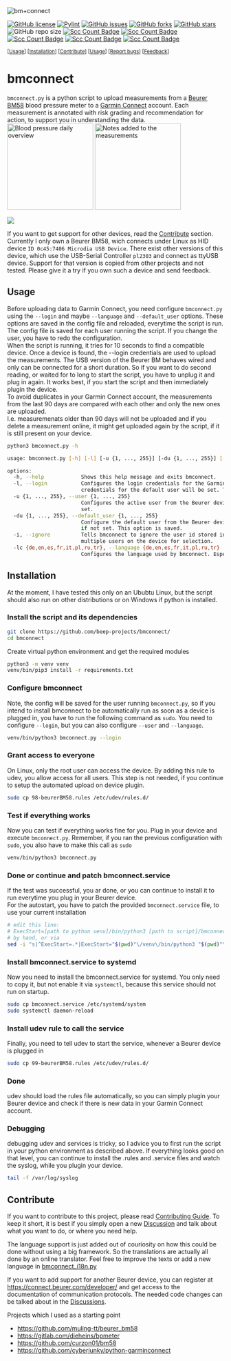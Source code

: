 <picture>
  <source media="(prefers-color-scheme: dark)" srcset="resources/bmconnect_banner_dark.png">
  <img alt="bm+connect" src="resources/bmconnect_banner.png">
</picture>

[![GitHub license](https://img.shields.io/github/license/beep-projects/bmconnect)](https://github.com/beep-projects/bmconnect/blob/main/LICENSE) [![Pylint](https://github.com/beep-projects/bmconnect/actions/workflows/pylint.yml/badge.svg)](https://github.com/beep-projects/bmconnect/actions/workflows/pylint.yml) [![GitHub issues](https://img.shields.io/github/issues/beep-projects/bmconnect)](https://github.com/beep-projects/bmconnect/issues) [![GitHub forks](https://img.shields.io/github/forks/beep-projects/bmconnect)](https://github.com/beep-projects/bmconnect/network) [![GitHub stars](https://img.shields.io/github/stars/beep-projects/bmconnect)](https://github.com/beep-projects/bmconnect/stargazers) ![GitHub repo size](https://img.shields.io/github/repo-size/beep-projects/bmconnect) [![Scc Count Badge](https://sloc.xyz/github/beep-projects/bmconnect/?category=code)](https://github.com/beep-projects/bmconnect/) [![Scc Count Badge](https://sloc.xyz/github/beep-projects/bmconnect/?category=blanks)](https://github.com/beep-projects/bmconnect/) [![Scc Count Badge](https://sloc.xyz/github/beep-projects/bmconnect/?category=lines)](https://github.com/beep-projects/bmconnect/) [![Scc Count Badge](https://sloc.xyz/github/beep-projects/bmconnect/?category=comments)](https://github.com/beep-projects/bmconnect/) [![Scc Count Badge](https://sloc.xyz/github/beep-projects/bmconnect/?category=cocomo)](https://github.com/beep-projects/bmconnect/)

  <sup>\[[Usage](#usage)\] \[[Installation](#installation)\] \[[Contribute](#contribute)\] \[[Usage](#usage)\] \[[Report bugs](https://github.com/beep-projects/bmconnect/issues)\] \[[Feedback](https://github.com/beep-projects/bmconnect/discussions)\]</sup>  

# bmconnect
`bmconnect.py` is a python script to upload measurements from a [Beurer BM58](https://www.beurer.com/uk/p/65516/#overview--anchor) blood pressure meter to a [Garmin Connect](https://connect.garmin.com) account. Each measurement is annotated with risk grading  and recommendation for action, to support you in understanding the data.  
<img src="resources/connect_app_overview.png" alt="Blood pressure daily overview" style="width:200px;"/> <img src="resources/connect_app_notes.png" alt="Notes added to the measurements" style="width:200px"/>  

[ ![](resources/connect_app_overview.png) ](resources/connect_app_notes.png)

If you want to get support for other devices, read the [Contribute](#Contribute) section.  
Currently I only own a Beurer BM58, wich connects under Linux as HID device `ID 0c45:7406 Microdia USB Device`.
There exist other versions of this device, which use the USB-Serial Controller `pl2303` and connect as ttyUSB device. Support for that version is copied from other projects and not tested. Please give it a try if you own such a device and send feedback.

## Usage

Before uploading data to Garmin Connect, you need configure `bmconnect.py` using the `--login` and maybe `--language` and `--default_user` options. These options are saved in the config file and reloaded, everytime the script is run.  
The config file is saved for each user running the script. If you change the user, you have to redo the configuration.  
When the script is running, it tries for 10 seconds to find a compatible device. Once a device is found, the --login credentials are used to upload the measurements. The USB version of the Beurer BM behaves wired and only can be connected for a short duration. So if you want to do second reading, or waited for to long to start the script, you have to unplug it and plug in again. It works best, if you start the script and then immediately plugin the device.  
To avoid duplicates in your Garmin Connect account, the measurements from the last 90 days are compared with each other and only the new ones are uploaded.  
I.e. measuremenats older than 90 days will not be uploaded and if you delete a measurement online, it might get uploaded again by the script, if it is still present on your device. 
```bash
python3 bmconnect.py -h

usage: bmconnect.py [-h] [-l] [-u {1, ..., 255}] [-du {1, ..., 255}] [-i] [-lc {de,en,es,fr,it,pl,ru,tr}]

options:
  -h, --help            Shows this help message and exits bmconnect.
  -l, --login           Configures the login credentials for the Garmin Connect account and tests them. Should be used together with the --user option, otherwise the
                        credentials for the default user will be set. This option is saved.
  -u {1, ..., 255}, --user {1, ..., 255}
                        Configures the active user from the Beurer device whose measurements shall be uploaded to Garmin Connect. Defaults to --default_user if not
                        set.
  -du {1, ..., 255}, --default_user {1, ..., 255}
                        Configure the default user from the Beurer device whose measurements shall be uploaded to Garmin Connect if --user is not given. Defaults to 1
                        if not set. This option is saved.
  -i, --ignore          Tells bmconnect to ignore the user id stored in the measurements. Needed for devices, that do not support user id in the readouts, but have
                        multiple users on the device for selection.
  -lc {de,en,es,fr,it,pl,ru,tr}, --language {de,en,es,fr,it,pl,ru,tr}
                        Configures the language used by bmconnect. Especially for measurement notes uploaded to Garmin Connect. This option is saved.
```

## Installation
At the moment, I have tested this only on an Ububtu Linux, but the script should also run on other distributions or on Windows if python is installed. 

### Install the script and its dependencies
```bash
git clone https://github.com/beep-projects/bmconnect/
cd bmconnect
```
Create virtual python environment and get the required modules
```bash
python3 -m venv venv
venv/bin/pip3 install -r requirements.txt
```
### Configure bmconnect
Note, the config will be saved for the user running `bmconnect.py`, so if you intend to install bmconnect to be automatically run as soon as a device is plugged in, you have to run the following command as `sudo`.
You need to configure `--login`, but you can also configure `--user` and `--language`.
```bash
venv/bin/python3 bmconnect.py --login
```
### Grant access to everyone
On Linux, only the root user can access the device. By adding this rule to udev, you allow access for all users. This step is not needed, if you continue to setup the automated upload on device plugin.
```bash
sudo cp 98-beurerBM58.rules /etc/udev/rules.d/
```
### Test if everything works
Now you can test if everything works fine for you. Plug in your device and execute `bmconnect.py`. Remember, if you ran the previous configuration with `sudo`, you also have to make this call as `sudo`
```bash
venv/bin/python3 bmconnect.py
```
### Done or continue and patch bmconnect.service 
If the test was successful, you ar done, or you can continue to install it to run everytime you plug in your Beurer device.  
For the autostart, you have to patch the provided `bmconnect.service` file, to use your current installation
```bash
# edit this line: 
# ExecStart=[path to python venv]/bin/python3 [path to script]/bmconnect.py
# by hand, or via
sed -i "s|^ExecStart=.*|ExecStart="$(pwd)"\/venv\/bin/python3 "$(pwd)"\/bmconnect.py|" bmconnect.service
```
### Install bmconnect.service to systemd
Now you need to install the bmconnect.service for systemd. You only need to copy it, but not enable it via `systemctl`, because this service should not run on startup.
```bash
sudo cp bmconnect.service /etc/systemd/system
sudo systemctl daemon-reload
```
### Install udev rule to call the service
Finally, you need to tell udev to start the service, whenever a Beurer device is plugged in
```bash
sudo cp 99-beurerBM58.rules /etc/udev/rules.d/
```
### Done
udev should load the rules file automatically, so you can simply plugin your Beurer device and check if there is new data in your Garmin Connect account.

### Debugging
debugging udev and services is tricky, so I advice you to first run the script in your python environment as described above. If everything looks good on that level, you can continue to install the .rules and .service files and watch the syslog, while you plugin your device.
```bash
tail -f /var/log/syslog
```

## Contribute
If you want to contribute to this project, please read [Contributing Guide](docs/CONTRIBUTING.md). To keep it short, it is best if you simply open a new [Discussion](https://github.com/beep-projects/bmconnect/discussions) and talk about what you want to do, or where you need help.

The language support is just added out of couriosity on how this could be done without using a big framework. So the translations are actually all done by an online translator. Feel free to improve the texts or add a new language in [bmconnect_i18n.py](bmconnect_i18n.py)

If you want to add support for another Beurer device, you can register at https://connect.beurer.com/developer/ and get access to the documentation of communication protocols. The needed code changes can be talked about in the [Discussions](https://github.com/beep-projects/bmconnect/discussions).

Projects which I used as a starting point
- https://github.com/muling-tt/beurer_bm58
- https://gitlab.com/dieheins/bpmeter
- https://github.com/curzon01/bm58
- https://github.com/cyberjunky/python-garminconnect
